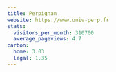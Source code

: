 ```yaml
---
title: Perpignan
website: https://www.univ-perp.fr
stats:
  visitors_per_month: 310700
  average_pageviews: 4.7
carbon:
  home: 3.03
  legal: 1.35
---
```

